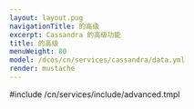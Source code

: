 ```yaml
---
layout: layout.pug
navigationTitle: 的高级
excerpt: Cassandra 的高级功能
title: 的高级
menuWeight: 80
model: /dcos/cn/services/cassandra/data.yml
render: mustache
---
```


#include /cn/services/include/advanced.tmpl
